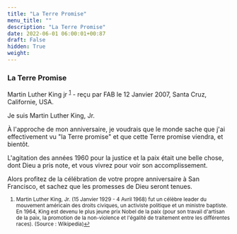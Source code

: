 ```yaml
---
title: "La Terre Promise"
menu_title: ""
description: "La Terre Promise"
date: 2022-06-01 06:00:01+00:87
draft: False
hidden: True
weight:
---
```

### La Terre Promise

Martin Luther King jr <sup id="a1">[1](#f1)</sup> - reçu par FAB le 12 Janvier 2007, Santa Cruz, Californie, USA.

Je suis Martin Luther King, Jr. 

À l'approche de mon anniversaire, je voudrais que le monde sache que j'ai effectivement vu "la Terre promise" et que cette Terre promise viendra, et bientôt.

L'agitation des années 1960 pour la justice et la paix était une belle chose, dont Dieu a pris note, et vous vivrez pour voir son accomplissement.

Alors profitez de la célébration de votre propre anniversaire à San Francisco, et sachez que les promesses de Dieu seront tenues.
<small>

1. <large id="f1"> Martin Luther King, Jr. (15 Janvier 1929 - 4 Avril 1968) fut un célèbre leader du mouvement américain des droits civiques, un activiste politique et un ministre baptiste. En 1964, King est devenu le plus jeune prix Nobel de la paix (pour son travail d'artisan de la paix, la promotion de la non-violence et l'égalité de traitement entre les différentes races). (Source : Wikipedia)[↩](#a1)
